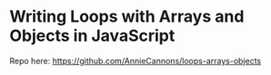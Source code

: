 # Writing Loops with Arrays and Objects in JavaScript

Repo here: https://github.com/AnnieCannons/loops-arrays-objects